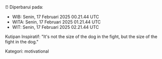 ⏰ Diperbarui pada:
- WIB: Senin, 17 Februari 2025 00.21.44 UTC
- WITA: Senin, 17 Februari 2025 01.21.44 UTC
- WIT: Senin, 17 Februari 2025 02.21.44 UTC

Kutipan Inspiratif:
"It's not the size of the dog in the fight, but the size of the fight in the dog."


Kategori: motivational

